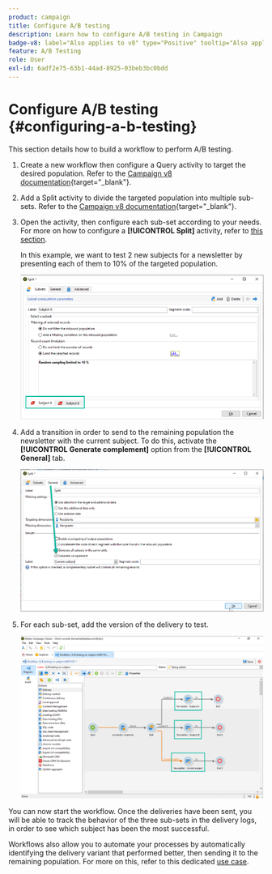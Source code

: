 ```yaml
---
product: campaign
title: Configure A/B testing
description: Learn how to configure A/B testing in Campaign
badge-v8: label="Also applies to v8" type="Positive" tooltip="Also applies to Campaign v8"
feature: A/B Testing
role: User
exl-id: 6adf2e75-63b1-44ad-8925-03beb3bc0bdd
---
```

# Configure A/B testing {#configuring-a-b-testing}

This section details how to build a workflow to perform A/B testing. 

1. Create a new workflow then configure a Query activity to target the desired population. Refer to the [Campaign v8 documentation](https://experienceleague.adobe.com/docs/campaign/automation/workflows/wf-activities/targeting-activities/query.html){target="_blank"}.

1. Add a Split activity to divide the targeted population into multiple sub-sets. Refer to the [Campaign v8 documentation](https://experienceleague.adobe.com/docs/campaign/automation/workflows/wf-activities/targeting-activities/split.html){target="_blank"}.

1. Open the activity, then configure each sub-set according to your needs. For more on how to configure a **[!UICONTROL Split]** activity, refer to [this section](../../workflow/using/split.md).

    In this example, we want to test 2 new subjects for a newsletter by presenting each of them to 10% of the targeted population.

   ![](assets/ab-testing-split.png)

1. Add a transition in order to send to the remaining population the newsletter with the current subject. To do this, activate the **[!UICONTROL Generate complement]** option from the **[!UICONTROL General]** tab.

   ![](assets/ab-testing-complement.png)

1. For each sub-set, add the version of the delivery to test.

   ![](assets/ab-testing-delivery.png)

You can now start the workflow. Once the deliveries have been sent, you will be able to track the behavior of the three sub-sets in the delivery logs, in order to see which subject has been the most successful.

Workflows also allow you to automate your processes by automatically identifying the delivery variant that performed better, then sending it to the remaining population. For more on this, refer to this dedicated [use case](a-b-testing-use-case.md).
